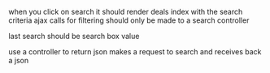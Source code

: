 when you click on search it should render deals index with the search criteria
ajax calls for filtering should only be made to a search controller

last search should be search box value

use a controller to return json
makes a request to search and receives back a json
